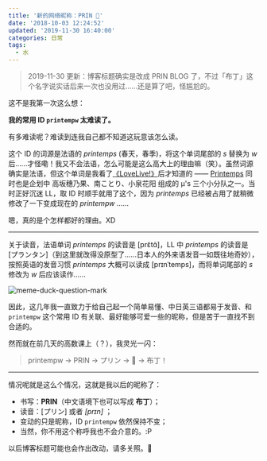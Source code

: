 ```yaml
---
title: '新的网络昵称：PRIN 🍮'
date: '2018-10-03 12:24:52'
updated: '2019-11-30 16:40:00'
categories: 日常
tags:
  - 水
---
```


> 2019-11-30 更新：博客标题确实是改成 PRIN BLOG 了，不过「布丁」这个名字说实话后来一次也没用过……还是算了吧，怪尴尬的。

这不是我第一次这么想：

**我的常用 ID `printempw` 太难读了。**

有多难读呢？难读到连我自己都不知道这玩意该怎么读。

<!--more-->

这个 ID 的词源是法语的 *printemps* (春天，春季)，将这个单词尾部的 *s* 替换为 *w* 后……才怪嘞！我又不会法语，怎么可能是这么高大上的理由嘛（笑）。虽然词源确实是法语，但这个单词是我看了[《LoveLive!》](https://zh.moegirl.org/LoveLive!)后才知道的 —— [Printemps](https://zh.moegirl.org/zh-hans/Printemps) 同时也是企划中 高坂穗乃果、南ことり、小泉花阳 组成的 μ's 三个小分队之一。当时正好沉迷 LL，取 ID 时顺手就用了这个，因为 *printemps* 已经被占用了就稍微修改了一下变成现在的 *printempw* ……

嗯，真的是个怎样都好的理由。XD

-----

关于读音，法语单词 *printemps* 的读音是 [prɛ̃tɑ̃]，LL 中 *printemps* 的读音是 [プランタン]（到这里就改得没原型了……日本人的外来语发音一如既往地奇妙），按照英语的发音习惯 *printemps* 大概可以读成 [prɪnˈtemps]，而将单词尾部的 *s* 修改为 *w* 后应该读作……

![meme-duck-question-mark](https://img.blessing.studio/images/2018/10/03/meme-duck-question-mark.jpg)

因此，这几年我一直致力于给自己起一个简单易懂、中日英三语都易于发音、和 `printempw` 这个常用 ID 有关联、最好能够可爱一些的昵称，但是苦于一直找不到合适的。

然而就在前几天的高数课上（？），我灵光一闪：

>  printempw -> PRIN -> プリン -> 🍮 -> 布丁！

-----

情况呢就是这么个情况，这就是我以后的昵称了：

- 书写：**PRIN**（中文语境下也可以写成 **布丁**）；
- 读音：[プリン] 或者 *[prɪn]* ；
- 变动的只是昵称，ID `printempw` 依然保持不变；
- 当然，你不用这个称呼我也不会介意的。:P

以后博客标题可能也会作出改动，请多关照。🍮
